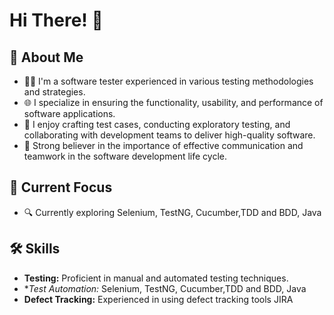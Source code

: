 # Hi There! 👋

## 🚀 About Me
- 👩‍💻 I'm a software tester experienced in various testing methodologies and strategies.
- 🌐 I specialize in ensuring the functionality, usability, and performance of software applications.
- 🧪 I enjoy crafting test cases, conducting exploratory testing, and collaborating with development teams to deliver high-quality software.
- 🤝 Strong believer in the importance of effective communication and teamwork in the software development life cycle.

## 🌱 Current Focus

- 🔍 Currently exploring Selenium, TestNG, Cucumber,TDD and BDD, Java

## 🛠️ Skills

- **Testing:** Proficient in manual and automated testing techniques.
- **Test Automation:* Selenium, TestNG, Cucumber,TDD and BDD, Java
- **Defect Tracking:** Experienced in using defect tracking tools JIRA


